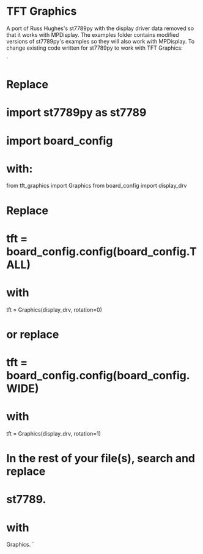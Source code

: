 # TFT Graphics
A port of Russ Hughes's st7789py with the display driver data removed so that it works with MPDisplay.  The examples folder contains modified versions of st7789py's examples so they will
also work with MPDisplay.  To change existing code written for st7789py to work with TFT Graphics:

`
# Replace
#     import st7789py as st7789
#     import board_config
# with:
from tft_graphics import Graphics
from board_config import display_drv

# Replace
#     tft = board_config.config(board_config.TALL)
# with
tft = Graphics(display_drv, rotation=0)
# or replace
#     tft = board_config.config(board_config.WIDE)
# with
tft = Graphics(display_drv, rotation=1)

# In the rest of your file(s), search and replace
#     st7789.
# with
Graphics.
`